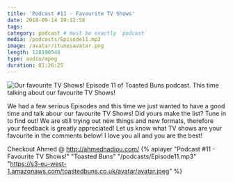 ```yaml
---
title: 'Podcast #11 - Favourite TV Shows'
date: 2018-09-14 19:12:58
tags:
category: podcast # must be exactly `podcast`
media: /podcasts/Episode11.mp3
image: /avatar/itunesavatar.png
length: 128190548
type: audio/mpeg
duration: 01:26:25
---
```

![Our favourite TV Shows!](/images/tv_series.jpg)
Episode 11 of Toasted Buns podcast. This time talking about our favourite TV Shows! 
<!--more-->
We had a few serious Episodes and this time we just wanted to have a good time and talk abour our favourite TV Shows!
Did yours make the list? Tune in to find out!
We are still trying out new things and new formats, therefore your 
feedback is greatly appreciated!
Let us know what TV shows are your favourite in the comments below!
I love you all and you are the best!
<script async src="//pagead2.googlesyndication.com/pagead/js/adsbygoogle.js"></script><ins class="adsbygoogle" style="display:block; text-align:center;"  data-ad-layout="in-article"  data-ad-format="fluid"  data-ad-client="ca-pub-2164900147810573"  data-ad-slot="8817307412"></ins><script>(adsbygoogle = window.adsbygoogle || []).push({});</script>
Checkout Ahmed @ http://ahmedhadjou.com/
{% aplayer "Podcast #11 - Favourite TV Shows!" "Toasted Buns" 
"/podcasts/Episode11.mp3" 
"https://s3-eu-west-1.amazonaws.com/toastedbuns.co.uk/avatar/avatar.jpeg" 
%}